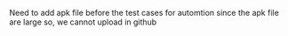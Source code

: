 Need to add apk file before the test cases for automtion since the apk file are large so, we cannot upload in github
